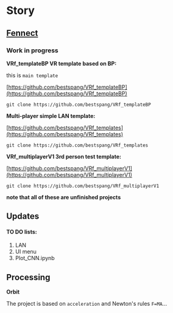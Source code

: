 # Story
## [Fennect](https://www.fennect.com/)

### Work in progress

**VRf_templateBP VR template based on BP:**

this is `main template`

[https://github.com/bestspang/VRf_templateBP](https://github.com/bestspang/VRf_templateBP)
```
git clone https://github.com/bestspang/VRf_templateBP
```
**Multi-player simple LAN template:**

[https://github.com/bestspang/VRf_templates](https://github.com/bestspang/VRf_templates)
```
git clone https://github.com/bestspang/VRf_templates
```
**VRf_multiplayerV1 3rd person test template:**

[https://github.com/bestspang/VRf_multiplayerV1](https://github.com/bestspang/VRf_multiplayerV1)
```
git clone https://github.com/bestspang/VRf_multiplayerV1
```
__note that all of these are unfinished projects__

## Updates

#### TO DO lists:
1. LAN
2. UI menu
3. Plot_CNN.ipynb

## Processing

**Orbit**

The project is based on `acceleration` and Newton's rules `F=MA`...
